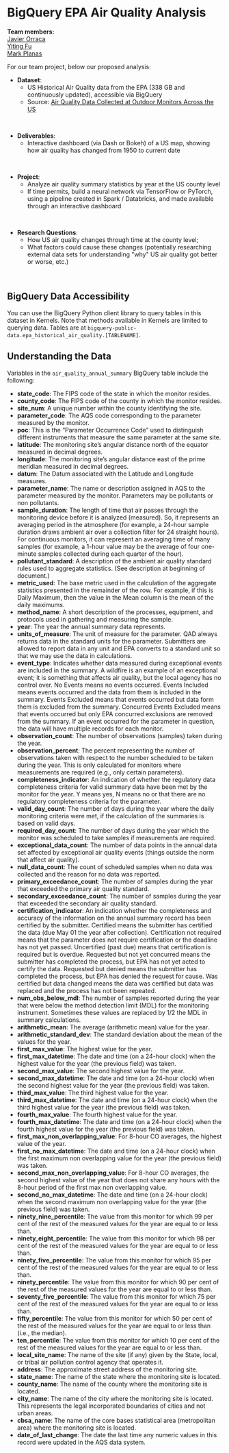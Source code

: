 # BigQuery EPA Air Quality Analysis

**Team members:**
<br>[Javier Orraca](https://javorraca.github.io/Home/)
<br>[Yiting Fu](https://github.com/Yiting2018)
<br>[Mark Planas](https://github.com/markplanas)

For our team project, below our proposed analysis:

* **Dataset**:
  * US Historical Air Quality data from the EPA (338 GB and continuously updated), accessible via BigQuery
  * Source: [Air Quality Data Collected at Outdoor Monitors Across the US](https://www.kaggle.com/epa/epa-historical-air-quality)
<br>

* **Deliverables**:
  * Interactive dashboard (via Dash or Bokeh) of a US map, showing how air quality has changed from 1950 to current date
<br>

* **Project**:
  * Analyze air quality summary statistics by year at the US county level
  * If time permits, build a neural network via TensorFlow or PyTorch, using a pipeline created in Spark / Databricks, and made available through an interactive dashboard
<br>

* **Research Questions**:
  * How US air quality changes through time at the county level;
  * What factors could cause these changes (potentially researching external data sets for understanding "why" US air quality got better or worse, etc.)
<br>

## BigQuery Data Accessibility

You can use the BigQuery Python client library to query tables in this dataset in Kernels. Note that methods available in Kernels are limited to querying data. Tables are at `bigquery-public-data.epa_historical_air_quality.[TABLENAME]`.

## Understanding the Data

Variables in the `air_quality_annual_summary` BigQuery table include the following:

* **state_code**: The FIPS code of the state in which the monitor resides.
* **county_code**: The FIPS code of the county in which the monitor resides.
* **site_num**: A unique number within the county identifying the site.
* **parameter_code**: The AQS code corresponding to the parameter measured by the monitor.
* **poc**: This is the “Parameter Occurrence Code” used to distinguish different instruments that measure the same parameter at the same site.
* **latitude**: The monitoring site’s angular distance north of the equator measured in decimal degrees.
* **longitude**: The monitoring site’s angular distance east of the prime meridian measured in decimal degrees.
* **datum**: The Datum associated with the Latitude and Longitude measures.
* **parameter_name**: The name or description assigned in AQS to the parameter measured by the monitor. Parameters may be pollutants or non pollutants.
* **sample_duration**: The length of time that air passes through the monitoring device before it is analyzed (measured). So, it represents an averaging period in the atmosphere (for example, a 24-hour sample duration draws ambient air over a collection filter for 24 straight hours). For continuous monitors, it can represent an averaging time of many samples (for example, a 1-hour value may be the average of four one-minute samples collected during each quarter of the hour).
* **pollutant_standard**: A description of the ambient air quality standard rules used to aggregate statistics. (See description at beginning of document.)
* **metric_used**: The base metric used in the calculation of the aggregate statistics presented in the remainder of the row. For example, if this is Daily Maximum, then the value in the Mean column is the mean of the daily maximums.
* **method_name**: A short description of the processes, equipment, and protocols used in gathering and measuring the sample.
* **year**: The year the annual summary data represents.
* **units_of_measure**: The unit of measure for the parameter. QAD always returns data in the standard units for the parameter. Submitters are allowed to report data in any unit and EPA converts to a standard unit so that we may use the data in calculations.
* **event_type**: Indicates whether data measured during exceptional events are included in the summary. A wildfire is an example of an exceptional event; it is something that affects air quality, but the local agency has no control over. No Events means no events occurred. Events Included means events occurred and the data from them is included in the summary. Events Excluded means that events occurred but data form them is excluded from the summary. Concurred Events Excluded means that events occurred but only EPA concurred exclusions are removed from the summary. If an event occurred for the parameter in question, the data will have multiple records for each monitor.
* **observation_count**: The number of observations (samples) taken during the year.
* **observation_percent**: The percent representing the number of observations taken with respect to the number scheduled to be taken during the year. This is only calculated for monitors where measurements are required (e.g., only certain parameters).
* **completeness_indicator**: An indication of whether the regulatory data completeness criteria for valid summary data have been met by the monitor for the year. Y means yes, N means no or that there are no regulatory completeness criteria for the parameter.
* **valid_day_count**: The number of days during the year where the daily monitoring criteria were met, if the calculation of the summaries is based on valid days.
* **required_day_count**: The number of days during the year which the monitor was scheduled to take samples if measurements are required.
* **exceptional_data_count**: The number of data points in the annual data set affected by exceptional air quality events (things outside the norm that affect air quality).
* **null_data_count**: The count of scheduled samples when no data was collected and the reason for no data was reported.
* **primary_exceedance_count**: The number of samples during the year that exceeded the primary air quality standard.
* **secondary_exceedance_count**: The number of samples during the year that exceeded the secondary air quality standard.
* **certification_indicator**: An indication whether the completeness and accuracy of the information on the annual summary record has been certified by the submitter. Certified means the submitter has certified the data (due May 01 the year after collection). Certification not required means that the parameter does not require certification or the deadline has not yet passed. Uncertified (past due) means that certification is required but is overdue. Requested but not yet concurred means the submitter has completed the process, but EPA has not yet acted to certify the data. Requested but denied means the submitter has completed the process, but EPA has denied the request for cause. Was certified but data changed means the data was certified but data was replaced and the process has not been repeated.
* **num_obs_below_mdl**: The number of samples reported during the year that were below the method detection limit (MDL) for the monitoring instrument. Sometimes these values are replaced by 1/2 the MDL in summary calculations.
* **arithmetic_mean**: The average (arithmetic mean) value for the year.
* **arithmetic_standard_dev**: The standard deviation about the mean of the values for the year.
* **first_max_value**: The highest value for the year.
* **first_max_datetime**: The date and time (on a 24-hour clock) when the highest value for the year (the previous field) was taken.
* **second_max_value**: The second highest value for the year.
* **second_max_datetime**: The date and time (on a 24-hour clock) when the second highest value for the year (the previous field) was taken.
* **third_max_value**: The third highest value for the year.
* **third_max_datetime**: The date and time (on a 24-hour clock) when the third highest value for the year (the previous field) was taken.
* **fourth_max_value**: The fourth highest value for the year.
* **fourth_max_datetime**: The date and time (on a 24-hour clock) when the fourth highest value for the year (the previous field) was taken.
* **first_max_non_overlapping_value**: For 8-hour CO averages, the highest value of the year.
* **first_no_max_datetime**: The date and time (on a 24-hour clock) when the first maximum non overlapping value for the year (the previous field) was taken.
* **second_max_non_overlapping_value**: For 8-hour CO averages, the second highest value of the year that does not share any hours with the 8-hour period of the first max non overlapping value.
* **second_no_max_datetime**: The date and time (on a 24-hour clock) when the second maximum non overlapping value for the year (the previous field) was taken.
* **ninety_nine_percentile**: The value from this monitor for which 99 per cent of the rest of the measured values for the year are equal to or less than.
* **ninety_eight_percentile**: The value from this monitor for which 98 per cent of the rest of the measured values for the year are equal to or less than.
* **ninety_five_percentile**: The value from this monitor for which 95 per cent of the rest of the measured values for the year are equal to or less than.
* **ninety_percentile**: The value from this monitor for which 90 per cent of the rest of the measured values for the year are equal to or less than.
* **seventy_five_percentile**: The value from this monitor for which 75 per cent of the rest of the measured values for the year are equal to or less than.
* **fifty_percentile**: The value from this monitor for which 50 per cent of the rest of the measured values for the year are equal to or less than (i.e., the median).
* **ten_percentile**: The value from this monitor for which 10 per cent of the rest of the measured values for the year are equal to or less than.
* **local_site_name**: The name of the site (if any) given by the State, local, or tribal air pollution control agency that operates it.
* **address**: The approximate street address of the monitoring site.
* **state_name**: The name of the state where the monitoring site is located.
* **county_name**: The name of the county where the monitoring site is located.
* **city_name**: The name of the city where the monitoring site is located. This represents the legal incorporated boundaries of cities and not urban areas.
* **cbsa_name**: The name of the core bases statistical area (metropolitan area) where the monitoring site is located.
* **date_of_last_change**: The date the last time any numeric values in this record were updated in the AQS data system.
